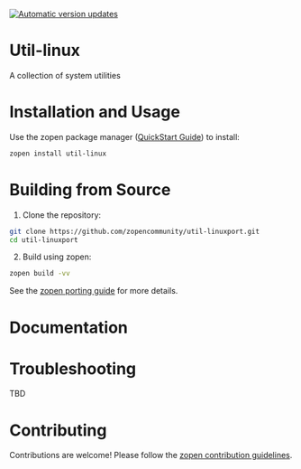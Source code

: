 [![Automatic version updates](https://github.com/ZOSOpenTools/util-linuxport/actions/workflows/bump.yml/badge.svg)](https://github.com/ZOSOpenTools/util-linuxport/actions/workflows/bump.yml)

# Util-linux

A collection of system utilities

# Installation and Usage

Use the zopen package manager ([QuickStart Guide](https://zopen.community/#/Guides/QuickStart)) to install:
```bash
zopen install util-linux
```

# Building from Source

1. Clone the repository:
```bash
git clone https://github.com/zopencommunity/util-linuxport.git
cd util-linuxport
```
2. Build using zopen:
```bash
zopen build -vv
```

See the [zopen porting guide](https://zopen.community/#/Guides/Porting) for more details.

# Documentation


# Troubleshooting
TBD

# Contributing
Contributions are welcome! Please follow the [zopen contribution guidelines](https://github.com/zopencommunity/meta/blob/main/CONTRIBUTING.md).
